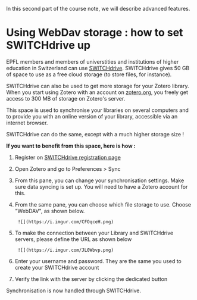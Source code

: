 In this second part of the course note, we will describe advanced features. 

# Using WebDav storage : how to set SWITCHdrive up

EPFL members and  members of universtities and institutions of 
higher education in Switzerland can use [SWITCHdrive](https://www.switch.ch/drive/). 
SWITCHdrive gives 50 GB of space to use as a free cloud storage (to store files, for instance).

SWITCHdrive can also be used to get more storage for your Zotero library.
When you start using Zotero with an account on [zotero.org](zotero.org), you freely get access to 300 MB of storage on Zotero's server. 

This space is used to synchronise your libraries on several computers and to provide you with an online version of your library, 
accessible via an internet browser. 

SWITCHdrive can do the same, except with a much higher storage size !

**If you want to benefit from this space, here is how :**

1. Register on 
[SWITCHdrive registration page](https://eduid.ch/web/registration/method/?target=https%3A%2F%2Flogin.eduid.ch%2Fidp%2Fprofile%2FSAML2%2FUnsolicited%2FSSO%3FproviderId%3Dhttps%253A%252F%252Fcloud-id.switch.ch%252Fshibboleth%26target%3Dhttps%253A%252F%252Fcloud-id.switch.ch%252Fregister%252Fdrive)

2. Open Zotero and go to Preferences > Sync

3. From this pane, you can change your synchronisation settings. Make sure data syncing is set up. You will need to have a Zotero account for this.

4. From the same pane, you can choose which file storage to use. Choose "WebDAV", as shown below.

        ![](https://i.imgur.com/CFOqceH.png)

5. To make the connection between your Library and SWITCHdrive servers, please define the URL as shown below

        ![](https://i.imgur.com/JL0Wbvp.png)

6. Enter your username and password. They are the same you used to create your SWITCHdrive account

7. Verify the link with the server by clicking the dedicated button

Synchronisation is now handled through SWITCHdrive.
